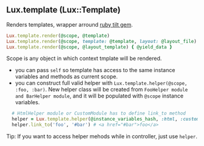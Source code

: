 ## Lux.template (Lux::Template)

Renders templates, wrapper arround [ruby tilt gem](https://github.com/rtomayko/tilt).

```ruby
Lux.template.render(@scope, @template)
Lux.template.render(@scope, template: @template, layout: @layout_file)
Lux.template.render(@scope, @layout_template) { @yield_data }
```

Scope is any object in which context tmplate will be rendered.

* you can pass `self` so template has access to the same instance
  variables and methods as current scope.
* you can construct full valid helper with `Lux.template.helper(@scope, :foo, :bar)`.
  New helper class will be created from `FooHelper module and BarHelper module`,
  and it will be populated with `@scope` instance variables.

```ruby
  # HtmlHelper module or CustomModule has to define link_to method
  helper = Lux.template.helper(@instance_variables_hash, :html, :custom, ...)
  helper.link_to('foo', '#bar') # <a href="#bar">foo</a>
```

Tip: If you want to access helper mehods while in controller, just use `helper`.

